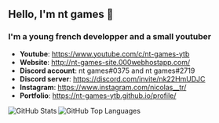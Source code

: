 ## Hello, I'm nt games  👋

### I'm a young french developper and a small youtuber 
- **Youtube**: https://www.youtube.com/c/nt-games-ytb 
- **Website**: http://nt-games-site.000webhostapp.com/
- **Discord account**: nt games#0375 and nt games#2719 
- **Discord server**: https://discord.com/invite/nk22HmUDJC 
- **Instagram**: https://www.instagram.com/nicolas__tr/ 
- **Portfolio**: https://nt-games-ytb.github.io/profile/

<div align="start">
  <img align="left" alt="GitHub Stats" src="https://github-readme-stats.vercel.app/api?username=nt-games-ytb&show_icons=true&theme=gotham"/>
  <img align="left" alt="GitHub Top Languages" src="https://github-readme-stats.vercel.app/api/top-langs/?username=nt-games-ytb&theme=gotham&langs_count=12&layout=compact"/>
</div>
